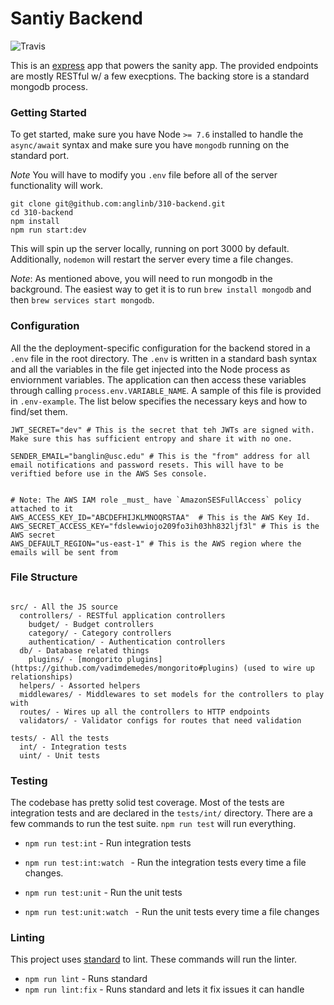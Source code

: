 Santiy Backend
===

![Travis](https://api.travis-ci.com/anglinb/310-backend.svg?token=65ADET4Jhdo2MDRszyYy&branch=master)

This is an [express](https://expressjs.com/) app that powers the sanity app. The provided endpoints are mostly RESTful w/ a few execptions. The backing store is a standard mongodb process.

### Getting Started

To get started, make sure you have Node `>= 7.6` installed to handle the `async/await` syntax and make sure you have `mongodb` running on the standard port.

*Note* You will have to modify you `.env` file before all of the server functionality will work. 

```
git clone git@github.com:anglinb/310-backend.git
cd 310-backend
npm install
npm run start:dev
```

This will spin up the server locally, running on port 3000 by default. Additionally, `nodemon` will restart the server every time a file changes. 

*Note*: As mentioned above, you will need to run mongodb in the background. The easiest way to get it is to run `brew install mongodb` and then `brew services start mongodb`. 

### Configuration

All the the deployment-specific configuration for the backend stored in a `.env` file in the root directory. The `.env` is written in a standard bash syntax and all the variables in the file get injected into the Node process as enviornment variables. The application can then access these variables through calling `process.env.VARIABLE_NAME`. A sample of this file is provided in `.env-example`. The list below specifies the necessary keys and how to find/set them. 

```
JWT_SECRET="dev" # This is the secret that teh JWTs are signed with. Make sure this has sufficient entropy and share it with no one.

SENDER_EMAIL="banglin@usc.edu" # This is the "from" address for all email notifications and password resets. This will have to be veriftied before use in the AWS Ses console.


# Note: The AWS IAM role _must_ have `AmazonSESFullAccess` policy attached to it
AWS_ACCESS_KEY_ID="ABCDEFHIJKLMNOQRSTAA"  # This is the AWS Key Id.
AWS_SECRET_ACCESS_KEY="fdslewwiojo209fo3ih03hh832ljf3l" # This is the AWS secret
AWS_DEFAULT_REGION="us-east-1" # This is the AWS region where the emails will be sent from

```

### File Structure

```

src/ - All the JS source
  controllers/ - RESTful application controllers
    budget/ - Budget controllers
    category/ - Category controllers
    authentication/ - Authentication controllers
  db/ - Database related things
    plugins/ - [mongorito plugins](https://github.com/vadimdemedes/mongorito#plugins) (used to wire up relationships)
  helpers/ - Assorted helpers
  middlewares/ - Middlewares to set models for the controllers to play with
  routes/ - Wires up all the controllers to HTTP endpoints
  validators/ - Validator configs for routes that need validation

tests/ - All the tests
  int/ - Integration tests
  uint/ - Unit tests

```


### Testing

The codebase has pretty solid test coverage. Most of the tests are integration tests and are declared in the `tests/int/` directory. There are a few commands to run the test suite. `npm run test` will run everything. 

- `npm run test:int` - Run integration tests
- `npm run test:int:watch ` - Run the integration tests every time a file changes.

- `npm run test:unit` - Run the unit tests
- `npm run test:unit:watch ` - Run the unit tests every time a file changes

### Linting

This project uses [standard](https://standardjs.com/) to lint. These commands will run the linter.

- `npm run lint` - Runs standard
- `npm run lint:fix` - Runs standard and lets it fix issues it can handle

